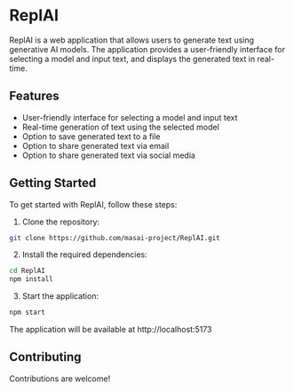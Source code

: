 # ReplAI

ReplAI is a web application that allows users to generate text using generative AI models. The application provides a user-friendly interface for selecting a model and input text, and displays the generated text in real-time.

## Features

- User-friendly interface for selecting a model and input text
- Real-time generation of text using the selected model
- Option to save generated text to a file
- Option to share generated text via email
- Option to share generated text via social media

## Getting Started

To get started with ReplAI, follow these steps:

1. Clone the repository:

```bash
git clone https://github.com/masai-project/ReplAI.git
```

2. Install the required dependencies:

```bash
cd ReplAI
npm install
```

3. Start the application:

```bash
npm start
```

The application will be available at http://localhost:5173

## Contributing

Contributions are welcome!